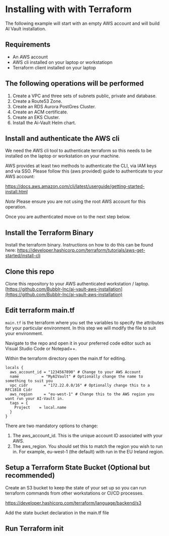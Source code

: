 # Installing with with Terraform
The following example will start with an empty AWS account and will build AI Vault installation.

## Requirements
- An AWS account
- AWS cli installed on your laptop or workstatiopn
- Terraform client installed on your laptop

## The following operations will be performed
1. Create a VPC and three sets of subnets public, private and database.
2. Create a Route53 Zone.
3. Create an RDS Aurora PostGres Cluster.
4. Create an ACM certificate.
5. Create an EKS Cluster.
6. Install the Ai-Vault Helm chart.


## Install and authenticate the AWS cli
We need the AWS cli tool to authenticate terraform so this needs to be installed on the laptop or workstation on your machine.

AWS provides at least two methods to authenticate the CLI, via IAM keys and via SSO. Please follow this (aws provided) guide to authenticate to your AWS account:

https://docs.aws.amazon.com/cli/latest/userguide/getting-started-install.html

_Note_ Please ensure you are not using the root AWS account for this operation.

Once you are authenticated move on to the next step below.

## Install the Terraform Binary
Install the terraform binary.  Instructions on how to do this can be found here:
https://developer.hashicorp.com/terraform/tutorials/aws-get-started/install-cli

## Clone this repo
Clone this repository to your AWS authenticated workstation / laptop.
[https://github.com/Bubblr-Inc/ai-vault-aws-installation](https://github.com/Bubblr-Inc/ai-vault-aws-installation)

## Edit terraform main.tf 
`main.tf` is the terraform where you set the variables to specify the attributes for your particular environment. In this step we will modify the file to suit your environment.

Navigate to the repo and open it in your preferred code editor such as Visual Studio Code or Notepad++.

Within the terraform directory open the main.tf for editing.

```
locals {
  aws_account_id = "1234567890" # Change to your AWS Account
  name          = "MyAIVault" # Optionally change the name to something to suit you
  vpc_cidr       = "172.22.0.0/16" # Optionally change this to a RFC1818 Cidr
  aws_region     = "eu-west-1" # Change this to the AWS region you want run your AI-Vault in.
  tags = {
    Project    = local.name
  }
}
```

There are two mandatory options to change:

1. The aws_account_id.  This is the unique account ID associated with your AWS.
2. The aws_region. You should set this to match the region you wish to run in. For example, eu-west-1 (the default) with run in the EU Ireland region.

## Setup a Terraform State Bucket (Optional but recommended)
Create an S3 bucket to keep the state of your set up so you can run terraform commands from other workstations or CI/CD processes.

https://developer.hashicorp.com/terraform/language/backend/s3

Add the state bucket declaration in the main.tf file

## Run Terraform init

